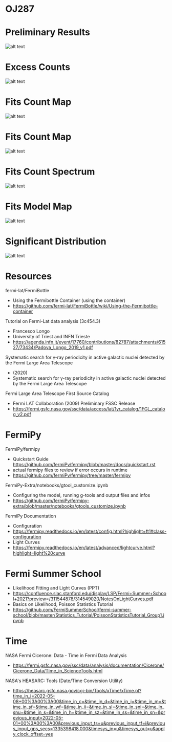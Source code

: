 # OJ287

# Preliminary Results

![alt text](https://github.com/gibsongreen/OJ287/blob/main/Generated%20Results/Unknown-2.png?raw=true)

# Excess Counts
![alt text](https://github.com/gibsongreen/OJ287/blob/d26b5cfc38616b67be19f1a939956fba1429dfea/Generated%20Results/excess_counts.png?raw=true)

# Fits Count Map
![alt text](https://github.com/gibsongreen/OJ287/blob/d26b5cfc38616b67be19f1a939956fba1429dfea/Generated%20Results/fit1_counts_map_xproj_2.000_5.699.png?raw=true)


# Fits Count Map
![alt text](https://github.com/gibsongreen/OJ287/blob/d26b5cfc38616b67be19f1a939956fba1429dfea/Generated%20Results/fit1_counts_map_yproj_2.000_5.699.png?raw=true)


# Fits Count Spectrum
![alt text](https://github.com/gibsongreen/OJ287/blob/d26b5cfc38616b67be19f1a939956fba1429dfea/Generated%20Results/fit1_counts_spectrum.png?raw=true)

# Fits Model Map
![alt text](https://github.com/gibsongreen/OJ287/blob/d26b5cfc38616b67be19f1a939956fba1429dfea/Generated%20Results/fit1_model_map_2.000_5.699.png?raw=true)

# Significant Distribution
![alt text](https://github.com/gibsongreen/OJ287/blob/d26b5cfc38616b67be19f1a939956fba1429dfea/Generated%20Results/sig_distribution.png?raw=true)

# Resources
fermi-lat/FermiBottle
  - Using the Fermibottle Container (using the container)
  - https://github.com/fermi-lat/FermiBottle/wiki/Using-the-Fermibottle-container

Tutorial on Fermi-Lat data analysis (3c454.3)
  - Francesco Longo
  - University of Triest and INFN Trieste
  - https://agenda.infn.it/event/17760/contributions/82787/attachments/61527/73434/Padova_Longo_2019_v1.pdf

Systematic search for γ-ray periodicity in active galactic nuclei detected by the Fermi Large Area Telescope
  - (2020)
  - Systematic search for γ-ray periodicity in active galactic nuclei detected by the Fermi Large Area Telescope

Fermi Large Area Telescope First Source Catalog
  - Fermi LAT Collaboration (2009) Preliminary FSSC Release
  - https://fermi.gsfc.nasa.gov/ssc/data/access/lat/1yr_catalog/1FGL_catalog_v2.pdf

# FermiPy

FermiPy/fermipy 
  - Quickstart Guide
  https://github.com/fermiPy/fermipy/blob/master/docs/quickstart.rst
  - actual fermipy files to review if error occurs in runtime
  - https://github.com/fermiPy/fermipy/tree/master/fermipy
  
FermiPy-Extra/notebooks/gtool_customize.ipynb
  - Configuring the model, running g-tools and output files and infos
  - https://github.com/fermiPy/fermipy-extra/blob/master/notebooks/gtools_customize.ipynb
  
FermiPy Documentation
  - Configuration
  - https://fermipy.readthedocs.io/en/latest/config.html?highlight=ft1#class-configuration
  - Light Curves
  - https://fermipy.readthedocs.io/en/latest/advanced/lightcurve.html?highlight=light%20curve
 
# Fermi Summer School
  - Likelihood Fitting and Light Curves (PPT)
  - https://confluence.slac.stanford.edu/display/LSP/Fermi+Summer+School+2021?preview=/311544878/314549020/NotesOnLightCurves.pdf
  - Basics on Likelihood, Poisson Statistics Tutorial 
  - https://github.com/FermiSummerSchool/fermi-summer-school/blob/master/Statistics_Tutorial/PoissonStatisticsTutorial_Group1.ipynb
 
# Time
 NASA Fermi Cicerone: Data - Time in Fermi Data Analysis
  - https://fermi.gsfc.nasa.gov/ssc/data/analysis/documentation/Cicerone/Cicerone_Data/Time_in_ScienceTools.html
  
NASA's HEASARC: Tools (Date/Time Conversion Utility)
  - https://heasarc.gsfc.nasa.gov/cgi-bin/Tools/xTime/xTime.pl?time_in_i=2022-05-08+00%3A00%3A00&time_in_c=&time_in_d=&time_in_j=&time_in_m=&time_in_sf=&time_in_wf=&time_in_ii=&time_in_sl=&time_in_sni=&time_in_snu=&time_in_s=&time_in_h=&time_in_sz=&time_in_ss=&time_in_sn=&previous_input=2022-05-01+00%3A00%3A00&previous_input_ts=u&previous_input_tf=i&previous_input_gps_secs=1335398418.000&timesys_in=u&timesys_out=u&apply_clock_offset=yes
